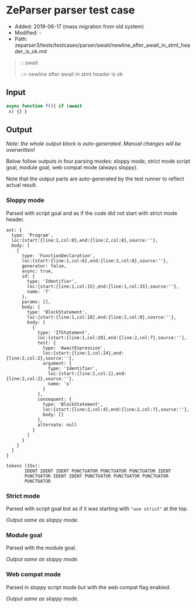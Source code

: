# ZeParser parser test case

- Added: 2019-06-17 (mass migration from old system)
- Modified: -
- Path: zeparser3/tests/testcases/parser/await/newline_after_await_in_stmt_header_is_ok.md

> :: await
>
> ::> newline after await in stmt header is ok

## Input

`````js
async function f(){ if (await 
 x) {} }
`````

## Output

_Note: the whole output block is auto-generated. Manual changes will be overwritten!_

Below follow outputs in four parsing modes: sloppy mode, strict mode script goal, module goal, web compat mode (always sloppy).

Note that the output parts are auto-generated by the test runner to reflect actual result.

### Sloppy mode

Parsed with script goal and as if the code did not start with strict mode header.

`````
ast: {
  type: 'Program',
  loc:{start:{line:1,col:0},end:{line:2,col:8},source:''},
  body: [
    {
      type: 'FunctionDeclaration',
      loc:{start:{line:1,col:6},end:{line:2,col:8},source:''},
      generator: false,
      async: true,
      id: {
        type: 'Identifier',
        loc:{start:{line:1,col:15},end:{line:1,col:15},source:''},
        name: 'f'
      },
      params: [],
      body: {
        type: 'BlockStatement',
        loc:{start:{line:1,col:18},end:{line:2,col:8},source:''},
        body: [
          {
            type: 'IfStatement',
            loc:{start:{line:1,col:20},end:{line:2,col:7},source:''},
            test: {
              type: 'AwaitExpression',
              loc:{start:{line:1,col:24},end:{line:2,col:2},source:''},
              argument: {
                type: 'Identifier',
                loc:{start:{line:2,col:1},end:{line:2,col:2},source:''},
                name: 'x'
              }
            },
            consequent: {
              type: 'BlockStatement',
              loc:{start:{line:2,col:4},end:{line:2,col:7},source:''},
              body: []
            },
            alternate: null
          }
        ]
      }
    }
  ]
}

tokens (15x):
       IDENT IDENT IDENT PUNCTUATOR PUNCTUATOR PUNCTUATOR IDENT
       PUNCTUATOR IDENT IDENT PUNCTUATOR PUNCTUATOR PUNCTUATOR
       PUNCTUATOR
`````

### Strict mode

Parsed with script goal but as if it was starting with `"use strict"` at the top.

_Output same as sloppy mode._

### Module goal

Parsed with the module goal.

_Output same as sloppy mode._

### Web compat mode

Parsed in sloppy script mode but with the web compat flag enabled.

_Output same as sloppy mode._
